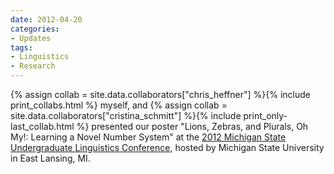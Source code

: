 ```yaml
---
date: 2012-04-20
categories:
- Updates
tags:
- Linguistics
- Research
---
```


<p> 
{% assign collab = site.data.collaborators["chris_heffner"] %}{% include print_collabs.html %} 
myself, 
and {% assign collab = site.data.collaborators["cristina_schmitt"] %}{% include print_only-last_collab.html %} 
presented our poster "Lions, Zebras, and Plurals, Oh My!: Learning a Novel Number System" at the <a href="https://sites.google.com/site/msuqualms/conferences/msulc">2012 Michigan State Undergraduate Linguistics Conference</a>, hosted by Michigan State University in East Lansing, MI.
</p>
